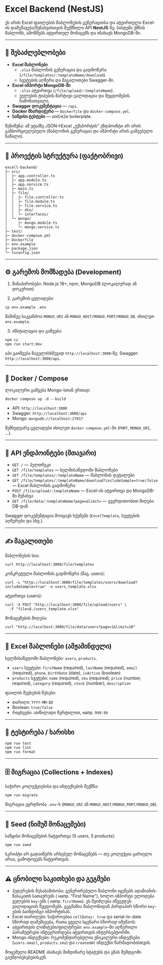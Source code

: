 # Excel Backend (NestJS)

ეს არის Excel ფაილების შაბლონების გენერაციისა და ატვირთული Excel-ის დამუშავება/შენახვისთვის შექმნილი API **NestJS**-ზე. სისტემა ქმნის შაბლონს, ამოწმებს ატვირთულ მონაცემს და ინახავს MongoDB-ში.

---

## 🚀 შესაძლებლობები

- **Excel შაბლონები**
  - `.xlsx` შაბლონის გენერაცია და გადმოწერა (`/file/templates/:templateName/download`).
  - სვეტების აღწერა და მაგალითები Swagger-ში.
- **Excel იმპორტი MongoDB-ში**
  - `.xlsx` ატვირთვა (`/file/upload/:templateName`).
  - ველების ტიპების მარტივი ვალიდაცია და შეცდომების ჩამონათვალი.
- **Swagger დოკუმენტაცია** — `/api`.
- **Docker მხარდაჭერა** — `Dockerfile` და `docker-compose.yml`.
- **საწყისი ტესტები** — unit/e2e boilerplate.

შენიშვნა: ამ ეტაპზე JSON→Excel „ექსპორტის“ ენდპოინტი არ არის განხორციელებული (შაბლონის გენერაცია და იმპორტი არის გაშვებული ნაწილი).

---

## 📂 პროექტის სტრუქტურა (ფაქტობრივი)

```
excell-backend/
├─ src/
│  ├─ app.controller.ts
│  ├─ app.module.ts
│  ├─ app.service.ts
│  ├─ main.ts
│  ├─ file/
│  │  ├─ file.controller.ts
│  │  ├─ file.module.ts
│  │  ├─ file.service.ts
│  │  ├─ dto/
│  │  └─ interfaces/
│  └─ mongo/
│     ├─ mongo.module.ts
│     └─ mongo.service.ts
├─ test/
├─ docker-compose.yml
├─ Dockerfile
├─ env.example
├─ package.json
└─ tsconfig.json
```

---

## ⚙️ გარემოს მომზადება (Development)

1. წინაპირობები: Node.js 18+, npm, MongoDB (ლოკალურად ან დოკერით)

2. გარემოს ცვლადები:

```
cp env.example .env
```

მაშინვე საკვანძოა `MONGO_URI` ან `MONGO_HOST/MONGO_PORT/MONGO_DB`. იხილეთ `env.example`.

3. ინსტალაცია და გაშვება:

```
npm ci
npm run start:dev
```

აპი გაიშვება ნაგულისხმევად `http://localhost:3000`-ზე. Swagger: `http://localhost:3000/api`.

---

## 🐳 Docker / Compose

ლოკალური გაშვება Mongo-სთან ერთად:

```
docker compose up -d --build
```

- API: `http://localhost:3000`
- Swagger: `http://localhost:3000/api`
- Mongo: `mongodb://localhost:27017`

შემხედვარე ცვლადები იხილეთ `docker-compose.yml`-ში (`PORT`, `MONGO_URI`, …).

---

## 📘 API ენდპოინტები (მთავარი)

- `GET /` — ჰელთჩეკი
- `GET /file/templates` — ხელმისაწვდომი შაბლონები
- `GET /file/templates/:templateName` — შაბლონის დეტალები
- `GET /file/templates/:templateName/download?includeSample=true|false` — Excel შაბლონის გადმოწერა
- `POST /file/upload/:templateName` — Excel-ის ატვირთვა და MongoDB-ში შენახვა
- `GET /file/data/:templateName?page=&limit=` — გვერდითობით მიღება DB-დან

Swagger დოკუმენტაცია მოიცავს სქემებს (`ExcelTemplate`, სვეტების აღწერები და სხვ.).

---

## ✍️ მაგალითები

შაბლონების სია:

```
curl http://localhost:3000/file/templates
```

კონკრეტული შაბლონის გადმოწერა (მაგ. users):

```
curl -L "http://localhost:3000/file/templates/users/download?includeSample=true" -o users_template.xlsx
```

ატვირთვა (users):

```
curl -X POST "http://localhost:3000/file/upload/users" \
  -F "file=@./users_template.xlsx"
```

მონაცემების მიღება:

```
curl "http://localhost:3000/file/data/users?page=1&limit=10"
```

---

## 🧩 Excel შაბლონები (ამჟამინდელი)

ხელმისაწვდომი შაბლონები: `users`, `products`.

- `users` სვეტები: `firstName` (required), `lastName` (required), `email` (required), `phone`, `birthDate` (date), `isActive` (boolean)
- `products` სვეტები: `name` (required), `sku` (required), `price` (number, required), `category` (required), `stock` (number), `description`

ფაილის შევსების წესები:

- თარიღი: `YYYY-MM-DD`
- Boolean: `true/false`
- რიცხვები: ათწილადი წერტილით, напр. `999.99`

---

## 🧪 ტესტირება / ხარისხი

```
npm run test
npm run lint
npm run format
```

---

## 🗄️ მიგრაცია (Collections + Indexes)

საჭირო კოლექციებისა და ინდექსების შექმნა:

```
npm run migrate
```

მიგრაცია ეყრდნობა `.env`-ს (`MONGO_URI` ან `MONGO_HOST/MONGO_PORT/MONGO_DB`).

---

## 🌱 Seed (ნიმუშ მონაცემები)

საწყისი მონაცემების ჩატვირთვა (5 users, 5 products):

```
npm run seed
```

სკრიპტი არ გადაიწერს არსებულ მონაცემებს — თუ კოლექცია ცარიელი არაა, გამოტოვებს ჩატვირთვას.

---

## ⚠️ ცნობილი საკითხები და გეგმები

- ჰედერების შესაბამისობა: გენერირებული შაბლონი იყენებს ადამიანის-წასაკითხ სათაურებს ( напр. "First Name"), ხოლო იმპორტი ელოდება ველების `key`-ებს ( напр. `firstName`). ეს შეიძლება იწვევდეს ვალიდაციის შეცდომებს. გეგმაშია შაბლონიდან პირდაპირ სწორი `key`-ების ბაინდინგი იმპორტისას.
- Excel თარიღები: საჭიროებია `cellDates: true` და serial-to-date სწორად დამუშავება, რათა ყველა სცენარი სწორად იმუშაოს.
- ატვირთვის ლიმიტები/ფილტრები: `env.example`-ში აღწერილი პარამეტრები ინტეგრირდება ატვირთვის ინტერსეპტორში.
- Mongo ინდექსები: რეკომენდირებულია უნიკალური ინდექსები (`users.email`, `products.sku`) და `createdAt` ინდექსი წარმადობისთვის.

მოცემული README ასახავს მიმდინარე სტატუსს და გზას შემდგომი გაუმჯობესებებისკენ.
